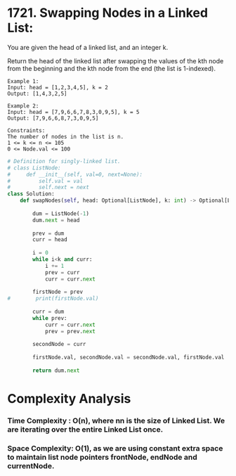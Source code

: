 # 1721. Swapping Nodes in a Linked List:

You are given the head of a linked list, and an integer k.

Return the head of the linked list after swapping the values of the kth node from the beginning and the kth node from the end (the list is 1-indexed).

 
```
Example 1:
Input: head = [1,2,3,4,5], k = 2
Output: [1,4,3,2,5]
```

```
Example 2:
Input: head = [7,9,6,6,7,8,3,0,9,5], k = 5
Output: [7,9,6,6,8,7,3,0,9,5]
``` 
```
Constraints:
The number of nodes in the list is n.
1 <= k <= n <= 105
0 <= Node.val <= 100
```

```python
# Definition for singly-linked list.
# class ListNode:
#     def __init__(self, val=0, next=None):
#         self.val = val
#         self.next = next
class Solution:
    def swapNodes(self, head: Optional[ListNode], k: int) -> Optional[ListNode]:
        
        dum = ListNode(-1)
        dum.next = head
        
        prev = dum
        curr = head
        
        i = 0
        while i<k and curr:
            i += 1
            prev = curr
            curr = curr.next
            
        firstNode = prev
#        print(firstNode.val)
        
        curr = dum
        while prev:
            curr = curr.next
            prev = prev.next
            
        secondNode = curr
        
        firstNode.val, secondNode.val = secondNode.val, firstNode.val
        
        return dum.next
```


# Complexity Analysis

### Time Complexity : O(n), where nn is the size of Linked List. We are iterating over the entire Linked List once.

### Space Complexity: O(1), as we are using constant extra space to maintain list node pointers frontNode, endNode and currentNode.
